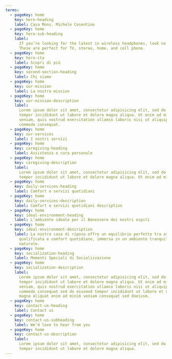 ```yaml
---
terms:
  - pageKey: home
    key: hero-heading
    label: Casa Mons. Michele Cosentino
  - pageKey: home
    key: hero-sub-heading
    label:
      If you’re looking for the latest in wireless headphones, look no further.
      These are perfect for TV, stereo, home, and cell phone.
  - pageKey: home
    key: hero-cta
    label: Scopri di più
  - pageKey: home
    key: second-section-heading
    label: Chi siamo
  - pageKey: home
    key: our-mission
    label: La nostra mission
  - pageKey: home
    key: our-mission-description
    label:
      Lorem ipsum dolor sit amet, consectetur adipisicing elit, sed do eiusmod
      tempor incididunt ut labore et dolore magna aliqua. Ut enim ad minim
      veniam, quis nostrud exercitation ullamco laboris nisi ut aliquip ex ea
      commodo consequat.
  - pageKey: home
    key: our-services
    label: I nostri servizi
  - pageKey: home
    key: caregiving-heading
    label: Assistenza e cura personale
  - pageKey: home
    key: caregiving-description
    label:
      Lorem ipsum dolor sit amet, consectetur adipisicing elit, sed do eiusmod
      tempor incididunt ut labore et dolore magna aliqua. Ut enim ad minim.
  - pageKey: home
    key: daily-services-heading
    label: Comfort e servizi quotidiani
  - pageKey: home
    key: daily-services-description
    label: Comfort e servizi quotidiani description
  - pageKey: home
    key: ideal-environment-heading
    label: L’ambiente ideale per il Benessere dei nostri ospiti
  - pageKey: home
    key: ideal-environment-description
    label: La nostra casa di riposo offre un equilibrio perfetto tra assistenza
      qualificata e comfort quotidiano, immersa in un ambiente tranquillo e
      naturale.
  - pageKey: home
    key: socialization-heading
    label: Momenti Speciali di Socializzazione
  - pageKey: home
    key: socialization-description
    label:
      Lorem ipsum dolor sit amet, consectetur adipisicing elit, sed do eiusmod
      tempor incididunt ut labore et dolore magna aliqua. Ut enim ad minim
      veniam, quis nostrud exercitation ullamco laboris nisi ut aliquip ex ea
      commodo consequat sed do eiusmod tempor incididunt ut labore et dolore
      magna aliquat enim ad minim veniam consequat sed doeiusm.
  - pageKey: home
    key: contact-us-heading
    label: Contact us
  - pageKey: home
    key: contact-us-subheading
    label: We'd love to hear from you
  - pageKey: home
    key: contact-us-description
    label:
      Lorem ipsum dolor sit amet, consectetur adipisicing elit, sed do eiusmod
      tempor incididunt ut labore et dolore magna aliqua.
---
```

